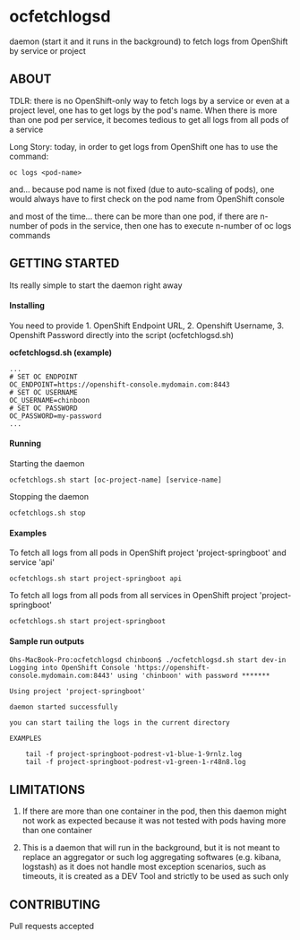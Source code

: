 # ocfetchlogsd

daemon (start it and it runs in the background) to fetch logs from OpenShift by service or project

## ABOUT

TDLR: there is no OpenShift-only way to fetch logs by a service or even at a project level, one has to get logs by the pod's name. When there is more than one pod per service, it becomes tedious to get all logs from all pods of a service

Long Story: today, in order to get logs from OpenShift one has to use the command:

```
oc logs <pod-name>
```
and... because pod name is not fixed (due to auto-scaling of pods), one would always have to first check on the pod name from OpenShift console

and most of the time... there can be more than one pod, if there are n-number of pods in the service, then one has to execute n-number of oc logs commands

## GETTING STARTED

Its really simple to start the daemon right away

#### Installing

You need to provide 1. OpenShift Endpoint URL, 2. Openshift Username, 3. Openshift Password directly into the script (ocfetchlogsd.sh)

**ocfetchlogsd.sh (example)**

```
...
# SET OC ENDPOINT
OC_ENDPOINT=https://openshift-console.mydomain.com:8443
# SET OC USERNAME
OC_USERNAME=chinboon
# SET OC PASSWORD
OC_PASSWORD=my-password
...
```

#### Running

Starting the daemon

```
ocfetchlogs.sh start [oc-project-name] [service-name]
```

Stopping the daemon

```
ocfetchlogs.sh stop
```

#### Examples

To fetch all logs from all pods in OpenShift project 'project-springboot' and service 'api'

```
ocfetchlogs.sh start project-springboot api
```

To fetch all logs from all pods from all services in OpenShift project 'project-springboot'

```
ocfetchlogs.sh start project-springboot
```

#### Sample run outputs

```
Ohs-MacBook-Pro:ocfetchlogsd chinboon$ ./ocfetchlogsd.sh start dev-in
Logging into OpenShift Console 'https://openshift-console.mydomain.com:8443' using 'chinboon' with password *******

Using project 'project-springboot'

daemon started successfully

you can start tailing the logs in the current directory

EXAMPLES

    tail -f project-springboot-podrest-v1-blue-1-9rnlz.log
    tail -f project-springboot-podrest-v1-green-1-r48n8.log
```

## LIMITATIONS

1. If there are more than one container in the pod, then this daemon might not work as expected
because it was not tested with pods having more than one container

2. This is a daemon that will run in the background, but it is not meant to replace an aggregator or such log aggregating softwares (e.g. kibana, logstash) as it does not handle most exception scenarios,
such as timeouts, it is created as a DEV Tool and strictly to be used as such only

## CONTRIBUTING

Pull requests accepted

